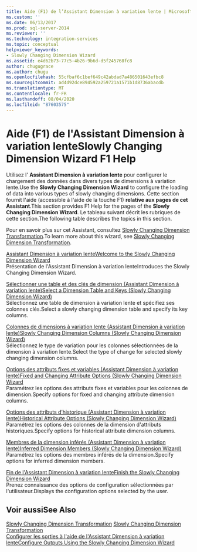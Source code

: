 ```yaml
---
title: Aide (F1) de l’Assistant Dimension à variation lente | Microsoft Docs
ms.custom: ''
ms.date: 06/13/2017
ms.prod: sql-server-2014
ms.reviewer: ''
ms.technology: integration-services
ms.topic: conceptual
helpviewer_keywords:
- Slowly Changing Dimension Wizard
ms.assetid: e4d62b73-77c5-4b26-9b6d-d5f245768fc8
author: chugugrace
ms.author: chugu
ms.openlocfilehash: 55cfbaf6c1bef649c42abdad7a486501643efbc8
ms.sourcegitcommit: ad4d92dce894592a259721a1571b1d8736abacdb
ms.translationtype: MT
ms.contentlocale: fr-FR
ms.lasthandoff: 08/04/2020
ms.locfileid: "87603575"
---
```

# <a name="slowly-changing-dimension-wizard-f1-help"></a><span data-ttu-id="45321-102">Aide (F1) de l'Assistant Dimension à variation lente</span><span class="sxs-lookup"><span data-stu-id="45321-102">Slowly Changing Dimension Wizard F1 Help</span></span>
  <span data-ttu-id="45321-103">Utilisez l' **Assistant Dimension à variation lente** pour configurer le chargement des données dans divers types de dimensions à variation lente.</span><span class="sxs-lookup"><span data-stu-id="45321-103">Use the **Slowly Changing Dimension Wizard** to configure the loading of data into various types of slowly changing dimensions.</span></span> <span data-ttu-id="45321-104">Cette section fournit l'aide (accessible à l'aide de la touche F1) **relative aux pages de cet Assistant**.</span><span class="sxs-lookup"><span data-stu-id="45321-104">This section provides F1 Help for the pages of the **Slowly Changing Dimension Wizard**.</span></span> <span data-ttu-id="45321-105">Le tableau suivant décrit les rubriques de cette section.</span><span class="sxs-lookup"><span data-stu-id="45321-105">The following table describes the topics in this section.</span></span>  
  
 <span data-ttu-id="45321-106">Pour en savoir plus sur cet Assistant, consultez [Slowly Changing Dimension Transformation](slowly-changing-dimension-transformation.md).</span><span class="sxs-lookup"><span data-stu-id="45321-106">To learn more about this wizard, see [Slowly Changing Dimension Transformation](slowly-changing-dimension-transformation.md).</span></span>  
  
 [<span data-ttu-id="45321-107">Assistant Dimension à variation lente</span><span class="sxs-lookup"><span data-stu-id="45321-107">Welcome to the Slowly Changing Dimension Wizard</span></span>](welcome-to-the-slowly-changing-dimension-wizard.md)  
 <span data-ttu-id="45321-108">Présentation de l'Assistant Dimension à variation lente</span><span class="sxs-lookup"><span data-stu-id="45321-108">Introduces the Slowly Changing Dimension Wizard.</span></span>  
  
 [<span data-ttu-id="45321-109">Sélectionner une table et des clés de dimension &#40;Assistant Dimension à variation lente&#41;</span><span class="sxs-lookup"><span data-stu-id="45321-109">Select a Dimension Table and Keys &#40;Slowly Changing Dimension Wizard&#41;</span></span>](select-a-dimension-table-and-keys-slowly-changing-dimension-wizard.md)  
 <span data-ttu-id="45321-110">Sélectionnez une table de dimension à variation lente et spécifiez ses colonnes clés.</span><span class="sxs-lookup"><span data-stu-id="45321-110">Select a slowly changing dimension table and specify its key columns.</span></span>  
  
 [<span data-ttu-id="45321-111">Colonnes de dimensions à variation lente &#40;Assistant Dimension à variation lente&#41;</span><span class="sxs-lookup"><span data-stu-id="45321-111">Slowly Changing Dimension Columns &#40;Slowly Changing Dimension Wizard&#41;</span></span>](slowly-changing-dimension-columns-slowly-changing-dimension-wizard.md)  
 <span data-ttu-id="45321-112">Sélectionnez le type de variation pour les colonnes sélectionnées de la dimension à variation lente.</span><span class="sxs-lookup"><span data-stu-id="45321-112">Select the type of change for selected slowly changing dimension columns.</span></span>  
  
 [<span data-ttu-id="45321-113">Options des attributs fixes et variables &#40;Assistant Dimension à variation lente&#41;</span><span class="sxs-lookup"><span data-stu-id="45321-113">Fixed and Changing Attribute Options &#40;Slowly Changing Dimension Wizard</span></span>](fixed-and-changing-attribute-options-slowly-changing-dimension-wizard.md)  
 <span data-ttu-id="45321-114">Paramétrez les options des attributs fixes et variables pour les colonnes de dimension.</span><span class="sxs-lookup"><span data-stu-id="45321-114">Specify options for fixed and changing attribute dimension columns.</span></span>  
  
 [<span data-ttu-id="45321-115">Options des attributs d’historique &#40;Assistant Dimension à variation lente&#41;</span><span class="sxs-lookup"><span data-stu-id="45321-115">Historical Attribute Options &#40;Slowly Changing Dimension Wizard&#41;</span></span>](historical-attribute-options-slowly-changing-dimension-wizard.md)  
 <span data-ttu-id="45321-116">Paramétrez les options des colonnes de la dimension d'attributs historiques.</span><span class="sxs-lookup"><span data-stu-id="45321-116">Specify options for historical attribute dimension columns.</span></span>  
  
 [<span data-ttu-id="45321-117">Membres de la dimension inférés &#40;Assistant Dimension à variation lente&#41;</span><span class="sxs-lookup"><span data-stu-id="45321-117">Inferred Dimension Members &#40;Slowly Changing Dimension Wizard&#41;</span></span>](inferred-dimension-members-slowly-changing-dimension-wizard.md)  
 <span data-ttu-id="45321-118">Paramétrez les options des membres inférés de la dimension.</span><span class="sxs-lookup"><span data-stu-id="45321-118">Specify options for inferred dimension members.</span></span>  
  
 [<span data-ttu-id="45321-119">Fin de l'Assistant Dimension à variation lente</span><span class="sxs-lookup"><span data-stu-id="45321-119">Finish the Slowly Changing Dimension Wizard</span></span>](finish-the-slowly-changing-dimension-wizard.md)  
 <span data-ttu-id="45321-120">Prenez connaissance des options de configuration sélectionnées par l'utilisateur.</span><span class="sxs-lookup"><span data-stu-id="45321-120">Displays the configuration options selected by the user.</span></span>  
  
## <a name="see-also"></a><span data-ttu-id="45321-121">Voir aussi</span><span class="sxs-lookup"><span data-stu-id="45321-121">See Also</span></span>  
 <span data-ttu-id="45321-122">[Slowly Changing Dimension Transformation](slowly-changing-dimension-transformation.md) </span><span class="sxs-lookup"><span data-stu-id="45321-122">[Slowly Changing Dimension Transformation](slowly-changing-dimension-transformation.md) </span></span>  
 [<span data-ttu-id="45321-123">Configurer les sorties à l'aide de l'Assistant Dimension à variation lente</span><span class="sxs-lookup"><span data-stu-id="45321-123">Configure Outputs Using the Slowly Changing Dimension Wizard</span></span>](configure-outputs-using-the-slowly-changing-dimension-wizard.md)  
  
  
